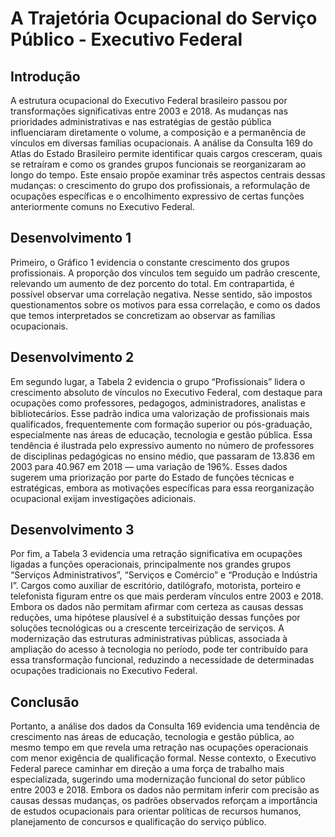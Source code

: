# A Trajetória Ocupacional do Serviço Público - Executivo Federal

## Introdução

A estrutura ocupacional do Executivo Federal brasileiro passou por transformações significativas entre 2003 e 2018. As mudanças nas prioridades administrativas e nas estratégias de gestão pública influenciaram diretamente o volume, a composição e a permanência de vínculos em diversas famílias ocupacionais. A análise da Consulta 169 do Atlas do Estado Brasileiro permite identificar quais cargos cresceram, quais se retraíram e como os grandes grupos funcionais se reorganizaram ao longo do tempo. Este ensaio propõe examinar três aspectos centrais dessas mudanças: o crescimento do grupo dos profissionais, a reformulação de ocupações específicas e o encolhimento expressivo de certas funções anteriormente comuns no Executivo Federal.

## Desenvolvimento 1

Primeiro, o Gráfico 1 evidencia o constante crescimento dos grupos profissionais. A proporção dos vínculos tem seguido um padrão crescente, relevando um aumento de dez porcento do total. Em contrapartida, é possível observar uma correlação negativa. Nesse sentido, são impostos questionamentos sobre os motivos para essa correlação, e como os dados que temos interpretados se concretizam ao observar as famílias ocupacionais.

## Desenvolvimento 2

Em segundo lugar, a Tabela 2 evidencia o grupo “Profissionais” lidera o crescimento absoluto de vínculos no Executivo Federal, com destaque para ocupações como professores, pedagogos, administradores, analistas e bibliotecários. Esse padrão indica uma valorização de profissionais mais qualificados, frequentemente com formação superior ou pós-graduação, especialmente nas áreas de educação, tecnologia e gestão pública. Essa tendência é ilustrada pelo expressivo aumento no número de professores de disciplinas pedagógicas no ensino médio, que passaram de 13.836 em 2003 para 40.967 em 2018 — uma variação de 196%. Esses dados sugerem uma priorização por parte do Estado de funções técnicas e estratégicas, embora as motivações específicas para essa reorganização ocupacional exijam investigações adicionais.

## Desenvolvimento 3

Por fim, a Tabela 3 evidencia uma retração significativa em ocupações ligadas a funções operacionais, principalmente nos grandes grupos “Serviços Administrativos”, “Serviços e Comércio” e “Produção e Indústria I”. Cargos como auxiliar de escritório, datilógrafo, motorista, porteiro e telefonista figuram entre os que mais perderam vínculos entre 2003 e 2018. Embora os dados não permitam afirmar com certeza as causas dessas reduções, uma hipótese plausível é a substituição dessas funções por soluções tecnológicas ou a crescente terceirização de serviços. A modernização das estruturas administrativas públicas, associada à ampliação do acesso à tecnologia no período, pode ter contribuído para essa transformação funcional, reduzindo a necessidade de determinadas ocupações tradicionais no Executivo Federal.

## Conclusão

Portanto, a análise dos dados da Consulta 169 evidencia uma tendência de crescimento nas áreas de educação, tecnologia e gestão pública, ao mesmo tempo em que revela uma retração nas ocupações operacionais com menor exigência de qualificação formal. Nesse contexto, o Executivo Federal parece caminhar em direção a uma força de trabalho mais especializada, sugerindo uma modernização funcional do setor público entre 2003 e 2018. Embora os dados não permitam inferir com precisão as causas dessas mudanças, os padrões observados reforçam a importância de estudos ocupacionais para orientar políticas de recursos humanos, planejamento de concursos e qualificação do serviço público.
